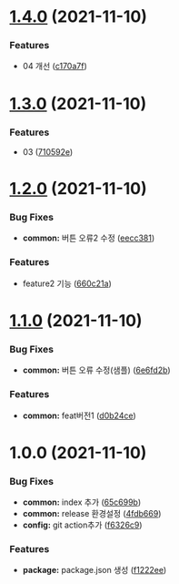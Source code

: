 # [1.4.0](https://github.com/julong1988/rele3/compare/v1.3.0...v1.4.0) (2021-11-10)


### Features

* 04 개선 ([c170a7f](https://github.com/julong1988/rele3/commit/c170a7f6b44fd916c75f2004e03767af1a965272))

# [1.3.0](https://github.com/julong1988/rele3/compare/v1.2.0...v1.3.0) (2021-11-10)


### Features

* 03 ([710592e](https://github.com/julong1988/rele3/commit/710592e8f70c708f5e766203035e7f2930eb9cbe))

# [1.2.0](https://github.com/julong1988/rele3/compare/v1.1.0...v1.2.0) (2021-11-10)


### Bug Fixes

* **common:** 버튼 오류2 수정 ([eecc381](https://github.com/julong1988/rele3/commit/eecc38127b635dad66b95d292c18c7f21b2072be))


### Features

* feature2 기능 ([660c21a](https://github.com/julong1988/rele3/commit/660c21ab7d878188c0b54b0424aa7ff7e0d9c8d2))

# [1.1.0](https://github.com/julong1988/rele3/compare/v1.0.0...v1.1.0) (2021-11-10)


### Bug Fixes

* **common:** 버튼 오류 수정(샘플) ([6e6fd2b](https://github.com/julong1988/rele3/commit/6e6fd2b7345d87b04526cb6a11cd3b2231f5a45a))


### Features

* **common:** feat버전1 ([d0b24ce](https://github.com/julong1988/rele3/commit/d0b24cef83acc9b126431366d6c3fdabdec954bc))

# 1.0.0 (2021-11-10)


### Bug Fixes

* **common:** index 추가 ([65c699b](https://github.com/julong1988/rele3/commit/65c699b3163023f70c9567bd37cb042523ec4038))
* **common:** release 환경설정 ([4fdb669](https://github.com/julong1988/rele3/commit/4fdb6694318a23456d578e041f2745b59d347c79))
* **config:** git action추가 ([f6326c9](https://github.com/julong1988/rele3/commit/f6326c9c48be79b242a7301caa426bfd4e8c7db9))


### Features

* **package:** package.json 생성 ([f1222ee](https://github.com/julong1988/rele3/commit/f1222ee14da4b201a97f9d723144a92d276b06cf))
